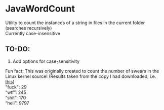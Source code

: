 # JavaWordCount
Utility to count the instances of a string in files in the current folder (searches recursively)  
Currently case-insensitive  

## TO-DO:
1. Add options for case-sensitivity  

Fun fact: This was originally created to count the number of swears in the Linux kernel source!
(Results taken from the copy I had downloaded, i.e. [this](https://github.com/kentjhall/horizon-linux/commit/0f64a3959839fb49c718da210701cb894aedc8f8))  
"fuck": 29  
“wtf”: 245  
“shit”: 170  
“hell”: 9797

